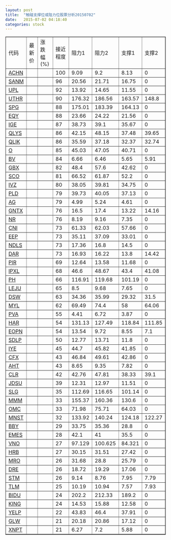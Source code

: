 ```yaml
---
layout: post
title:  "触碰支撑位或阻力位股票分析20150702"
date:   2015-07-02 04:18:40
categories: stock
---
```

<script type="text/javascript">
var stockList = []
stockList.push('gb_achn');
stockList.push('gb_sanm');
stockList.push('gb_upl');
stockList.push('gb_uthr');
stockList.push('gb_spg');
stockList.push('gb_eqy');
stockList.push('gb_ige');
stockList.push('gb_qlys');
stockList.push('gb_qlik');
stockList.push('gb_o');
stockList.push('gb_bv');
stockList.push('gb_gbx');
stockList.push('gb_sco');
stockList.push('gb_ivz');
stockList.push('gb_pld');
stockList.push('gb_ag');
stockList.push('gb_gntx');
stockList.push('gb_nr');
stockList.push('gb_cni');
stockList.push('gb_eep');
stockList.push('gb_ndls');
stockList.push('gb_dar');
stockList.push('gb_pir');
stockList.push('gb_ipxl');
stockList.push('gb_ph');
stockList.push('gb_leju');
stockList.push('gb_dsw');
stockList.push('gb_myl');
stockList.push('gb_pva');
stockList.push('gb_har');
stockList.push('gb_eopn');
stockList.push('gb_sdlp');
stockList.push('gb_iye');
stockList.push('gb_cfx');
stockList.push('gb_aht');
stockList.push('gb_clr');
stockList.push('gb_jdsu');
stockList.push('gb_slg');
stockList.push('gb_mmm');
stockList.push('gb_omc');
stockList.push('gb_mnst');
stockList.push('gb_bby');
stockList.push('gb_emes');
stockList.push('gb_vno');
stockList.push('gb_hrb');
stockList.push('gb_mro');
stockList.push('gb_dre');
stockList.push('gb_stm');
stockList.push('gb_tlm');
stockList.push('gb_bidu');
stockList.push('gb_king');
stockList.push('gb_yelp');
stockList.push('gb_glw');
stockList.push('gb_xnpt');
</script>
<table border="1">
 <tr>
 <td>代码</td>
 <td>最新价</td>
 <td>涨跌幅(%)</td>
 <td>接近程度</td>
 <td>阻力1</td>
 <td>阻力2</td>
 <td>支撑1</td>
 <td>支撑2</td>
</tr>
  <tr id="achn" class="red">
  <td><a href="http://stock.finance.sina.com.cn/usstock/quotes/ACHN.html" target="_blank">ACHN</a></td><td></td><td></td><td>100</td><td>9.09</td><td>9.2</td><td>8.13</td><td>0</td></tr>
  <tr id="sanm" class="red">
  <td><a href="http://stock.finance.sina.com.cn/usstock/quotes/SANM.html" target="_blank">SANM</a></td><td></td><td></td><td>96</td><td>20.56</td><td>21.71</td><td>16.75</td><td>0</td></tr>
  <tr id="upl" class="green">
  <td><a href="http://stock.finance.sina.com.cn/usstock/quotes/UPL.html" target="_blank">UPL</a></td><td></td><td></td><td>92</td><td>13.92</td><td>14.65</td><td>11.55</td><td>0</td></tr>
  <tr id="uthr" class="red">
  <td><a href="http://stock.finance.sina.com.cn/usstock/quotes/UTHR.html" target="_blank">UTHR</a></td><td></td><td></td><td>90</td><td>176.32</td><td>186.56</td><td>163.57</td><td>148.8</td></tr>
  <tr id="spg" class="red">
  <td><a href="http://stock.finance.sina.com.cn/usstock/quotes/SPG.html" target="_blank">SPG</a></td><td></td><td></td><td>88</td><td>175.01</td><td>183.39</td><td>164.13</td><td>0</td></tr>
  <tr id="eqy" class="green">
  <td><a href="http://stock.finance.sina.com.cn/usstock/quotes/EQY.html" target="_blank">EQY</a></td><td></td><td></td><td>88</td><td>23.66</td><td>24.22</td><td>21.56</td><td>0</td></tr>
  <tr id="ige" class="green">
  <td><a href="http://stock.finance.sina.com.cn/usstock/quotes/IGE.html" target="_blank">IGE</a></td><td></td><td></td><td>87</td><td>38.73</td><td>39.1</td><td>35.67</td><td>0</td></tr>
  <tr id="qlys" class="red">
  <td><a href="http://stock.finance.sina.com.cn/usstock/quotes/QLYS.html" target="_blank">QLYS</a></td><td></td><td></td><td>86</td><td>42.15</td><td>48.15</td><td>37.48</td><td>39.65</td></tr>
  <tr id="qlik" class="red">
  <td><a href="http://stock.finance.sina.com.cn/usstock/quotes/QLIK.html" target="_blank">QLIK</a></td><td></td><td></td><td>86</td><td>35.59</td><td>37.18</td><td>32.37</td><td>32.74</td></tr>
  <tr id="o" class="green">
  <td><a href="http://stock.finance.sina.com.cn/usstock/quotes/O.html" target="_blank">O</a></td><td></td><td></td><td>85</td><td>45.03</td><td>47.05</td><td>40.71</td><td>0</td></tr>
  <tr id="bv" class="green">
  <td><a href="http://stock.finance.sina.com.cn/usstock/quotes/BV.html" target="_blank">BV</a></td><td></td><td></td><td>84</td><td>6.66</td><td>6.46</td><td>5.65</td><td>5.91</td></tr>
  <tr id="gbx" class="red">
  <td><a href="http://stock.finance.sina.com.cn/usstock/quotes/GBX.html" target="_blank">GBX</a></td><td></td><td></td><td>82</td><td>48.4</td><td>57.6</td><td>42.62</td><td>0</td></tr>
  <tr id="sco" class="red">
  <td><a href="http://stock.finance.sina.com.cn/usstock/quotes/SCO.html" target="_blank">SCO</a></td><td></td><td></td><td>81</td><td>66.52</td><td>61.87</td><td>52.2</td><td>0</td></tr>
  <tr id="ivz" class="red">
  <td><a href="http://stock.finance.sina.com.cn/usstock/quotes/IVZ.html" target="_blank">IVZ</a></td><td></td><td></td><td>80</td><td>38.05</td><td>39.81</td><td>34.75</td><td>0</td></tr>
  <tr id="pld" class="green">
  <td><a href="http://stock.finance.sina.com.cn/usstock/quotes/PLD.html" target="_blank">PLD</a></td><td></td><td></td><td>79</td><td>39.73</td><td>40.05</td><td>37.13</td><td>0</td></tr>
  <tr id="ag" class="green">
  <td><a href="http://stock.finance.sina.com.cn/usstock/quotes/AG.html" target="_blank">AG</a></td><td></td><td></td><td>79</td><td>4.99</td><td>5.24</td><td>4.61</td><td>0</td></tr>
  <tr id="gntx" class="red">
  <td><a href="http://stock.finance.sina.com.cn/usstock/quotes/GNTX.html" target="_blank">GNTX</a></td><td></td><td></td><td>76</td><td>16.5</td><td>17.4</td><td>13.22</td><td>14.16</td></tr>
  <tr id="nr" class="red">
  <td><a href="http://stock.finance.sina.com.cn/usstock/quotes/NR.html" target="_blank">NR</a></td><td></td><td></td><td>76</td><td>8.19</td><td>9.16</td><td>7.35</td><td>0</td></tr>
  <tr id="cni" class="green">
  <td><a href="http://stock.finance.sina.com.cn/usstock/quotes/CNI.html" target="_blank">CNI</a></td><td></td><td></td><td>73</td><td>61.33</td><td>62.03</td><td>57.66</td><td>0</td></tr>
  <tr id="eep" class="green">
  <td><a href="http://stock.finance.sina.com.cn/usstock/quotes/EEP.html" target="_blank">EEP</a></td><td></td><td></td><td>73</td><td>35.11</td><td>37.09</td><td>33.01</td><td>0</td></tr>
  <tr id="ndls" class="green">
  <td><a href="http://stock.finance.sina.com.cn/usstock/quotes/NDLS.html" target="_blank">NDLS</a></td><td></td><td></td><td>73</td><td>17.36</td><td>16.8</td><td>14.5</td><td>0</td></tr>
  <tr id="dar" class="green">
  <td><a href="http://stock.finance.sina.com.cn/usstock/quotes/DAR.html" target="_blank">DAR</a></td><td></td><td></td><td>73</td><td>16.93</td><td>16.22</td><td>13.8</td><td>14.42</td></tr>
  <tr id="pir" class="red">
  <td><a href="http://stock.finance.sina.com.cn/usstock/quotes/PIR.html" target="_blank">PIR</a></td><td></td><td></td><td>69</td><td>12.64</td><td>13.58</td><td>11.68</td><td>0</td></tr>
  <tr id="ipxl" class="green">
  <td><a href="http://stock.finance.sina.com.cn/usstock/quotes/IPXL.html" target="_blank">IPXL</a></td><td></td><td></td><td>68</td><td>46.6</td><td>48.67</td><td>43.4</td><td>41.08</td></tr>
  <tr id="ph" class="green">
  <td><a href="http://stock.finance.sina.com.cn/usstock/quotes/PH.html" target="_blank">PH</a></td><td></td><td></td><td>66</td><td>116.91</td><td>119.68</td><td>101.19</td><td>0</td></tr>
  <tr id="leju" class="red">
  <td><a href="http://stock.finance.sina.com.cn/usstock/quotes/LEJU.html" target="_blank">LEJU</a></td><td></td><td></td><td>65</td><td>8.5</td><td>9.68</td><td>7.65</td><td>0</td></tr>
  <tr id="dsw" class="red">
  <td><a href="http://stock.finance.sina.com.cn/usstock/quotes/DSW.html" target="_blank">DSW</a></td><td></td><td></td><td>63</td><td>34.36</td><td>35.99</td><td>29.32</td><td>31.5</td></tr>
  <tr id="myl" class="green">
  <td><a href="http://stock.finance.sina.com.cn/usstock/quotes/MYL.html" target="_blank">MYL</a></td><td></td><td></td><td>62</td><td>69.49</td><td>74.4</td><td>58</td><td>64.06</td></tr>
  <tr id="pva" class="red">
  <td><a href="http://stock.finance.sina.com.cn/usstock/quotes/PVA.html" target="_blank">PVA</a></td><td></td><td></td><td>55</td><td>4.41</td><td>6.72</td><td>3.87</td><td>0</td></tr>
  <tr id="har" class="green">
  <td><a href="http://stock.finance.sina.com.cn/usstock/quotes/HAR.html" target="_blank">HAR</a></td><td></td><td></td><td>54</td><td>131.13</td><td>127.49</td><td>118.84</td><td>111.85</td></tr>
  <tr id="eopn" class="green">
  <td><a href="http://stock.finance.sina.com.cn/usstock/quotes/EOPN.html" target="_blank">EOPN</a></td><td></td><td></td><td>54</td><td>13.54</td><td>9.72</td><td>8.55</td><td>7.1</td></tr>
  <tr id="sdlp" class="green">
  <td><a href="http://stock.finance.sina.com.cn/usstock/quotes/SDLP.html" target="_blank">SDLP</a></td><td></td><td></td><td>50</td><td>12.77</td><td>13.71</td><td>11.8</td><td>0</td></tr>
  <tr id="iye" class="green">
  <td><a href="http://stock.finance.sina.com.cn/usstock/quotes/IYE.html" target="_blank">IYE</a></td><td></td><td></td><td>45</td><td>44.7</td><td>45.82</td><td>41.85</td><td>0</td></tr>
  <tr id="cfx" class="red">
  <td><a href="http://stock.finance.sina.com.cn/usstock/quotes/CFX.html" target="_blank">CFX</a></td><td></td><td></td><td>43</td><td>46.84</td><td>49.61</td><td>42.86</td><td>0</td></tr>
  <tr id="aht" class="green">
  <td><a href="http://stock.finance.sina.com.cn/usstock/quotes/AHT.html" target="_blank">AHT</a></td><td></td><td></td><td>43</td><td>8.65</td><td>9.35</td><td>7.82</td><td>0</td></tr>
  <tr id="clr" class="red">
  <td><a href="http://stock.finance.sina.com.cn/usstock/quotes/CLR.html" target="_blank">CLR</a></td><td></td><td></td><td>42</td><td>42.76</td><td>47.81</td><td>38.33</td><td>39.1</td></tr>
  <tr id="jdsu" class="green">
  <td><a href="http://stock.finance.sina.com.cn/usstock/quotes/JDSU.html" target="_blank">JDSU</a></td><td></td><td></td><td>39</td><td>12.31</td><td>12.97</td><td>11.51</td><td>0</td></tr>
  <tr id="slg" class="red">
  <td><a href="http://stock.finance.sina.com.cn/usstock/quotes/SLG.html" target="_blank">SLG</a></td><td></td><td></td><td>35</td><td>112.69</td><td>116.65</td><td>101.14</td><td>0</td></tr>
  <tr id="mmm" class="green">
  <td><a href="http://stock.finance.sina.com.cn/usstock/quotes/MMM.html" target="_blank">MMM</a></td><td></td><td></td><td>33</td><td>155.37</td><td>160.36</td><td>130.6</td><td>0</td></tr>
  <tr id="omc" class="red">
  <td><a href="http://stock.finance.sina.com.cn/usstock/quotes/OMC.html" target="_blank">OMC</a></td><td></td><td></td><td>33</td><td>71.98</td><td>75.71</td><td>64.03</td><td>0</td></tr>
  <tr id="mnst" class="green">
  <td><a href="http://stock.finance.sina.com.cn/usstock/quotes/MNST.html" target="_blank">MNST</a></td><td></td><td></td><td>32</td><td>133.92</td><td>140.24</td><td>124.18</td><td>122.27</td></tr>
  <tr id="bby" class="red">
  <td><a href="http://stock.finance.sina.com.cn/usstock/quotes/BBY.html" target="_blank">BBY</a></td><td></td><td></td><td>29</td><td>33.75</td><td>35.36</td><td>28.8</td><td>0</td></tr>
  <tr id="emes" class="green">
  <td><a href="http://stock.finance.sina.com.cn/usstock/quotes/EMES.html" target="_blank">EMES</a></td><td></td><td></td><td>28</td><td>42.1</td><td>41</td><td>35.5</td><td>0</td></tr>
  <tr id="vno" class="red">
  <td><a href="http://stock.finance.sina.com.cn/usstock/quotes/VNO.html" target="_blank">VNO</a></td><td></td><td></td><td>27</td><td>97.129</td><td>100.625</td><td>84.321</td><td>0</td></tr>
  <tr id="hrb" class="red">
  <td><a href="http://stock.finance.sina.com.cn/usstock/quotes/HRB.html" target="_blank">HRB</a></td><td></td><td></td><td>27</td><td>30.15</td><td>31.51</td><td>27.42</td><td>0</td></tr>
  <tr id="mro" class="green">
  <td><a href="http://stock.finance.sina.com.cn/usstock/quotes/MRO.html" target="_blank">MRO</a></td><td></td><td></td><td>26</td><td>31.68</td><td>28.8</td><td>25.79</td><td>0</td></tr>
  <tr id="dre" class="green">
  <td><a href="http://stock.finance.sina.com.cn/usstock/quotes/DRE.html" target="_blank">DRE</a></td><td></td><td></td><td>26</td><td>18.72</td><td>19.29</td><td>17.06</td><td>0</td></tr>
  <tr id="stm" class="green">
  <td><a href="http://stock.finance.sina.com.cn/usstock/quotes/STM.html" target="_blank">STM</a></td><td></td><td></td><td>26</td><td>9.14</td><td>8.76</td><td>7.95</td><td>7.79</td></tr>
  <tr id="tlm" class="green">
  <td><a href="http://stock.finance.sina.com.cn/usstock/quotes/TLM.html" target="_blank">TLM</a></td><td></td><td></td><td>25</td><td>10.19</td><td>10.94</td><td>7.57</td><td>7.93</td></tr>
  <tr id="bidu" class="red">
  <td><a href="http://stock.finance.sina.com.cn/usstock/quotes/BIDU.html" target="_blank">BIDU</a></td><td></td><td></td><td>24</td><td>202.2</td><td>212.33</td><td>189.2</td><td>0</td></tr>
  <tr id="king" class="red">
  <td><a href="http://stock.finance.sina.com.cn/usstock/quotes/KING.html" target="_blank">KING</a></td><td></td><td></td><td>24</td><td>14.53</td><td>15.88</td><td>12.58</td><td>0</td></tr>
  <tr id="yelp" class="red">
  <td><a href="http://stock.finance.sina.com.cn/usstock/quotes/YELP.html" target="_blank">YELP</a></td><td></td><td></td><td>22</td><td>43.83</td><td>46.4</td><td>37.91</td><td>0</td></tr>
  <tr id="glw" class="red">
  <td><a href="http://stock.finance.sina.com.cn/usstock/quotes/GLW.html" target="_blank">GLW</a></td><td></td><td></td><td>21</td><td>20.18</td><td>20.86</td><td>17.12</td><td>0</td></tr>
  <tr id="xnpt" class="green">
  <td><a href="http://stock.finance.sina.com.cn/usstock/quotes/XNPT.html" target="_blank">XNPT</a></td><td></td><td></td><td>21</td><td>6.27</td><td>7.2</td><td>5.88</td><td>0</td></tr>
</table>
